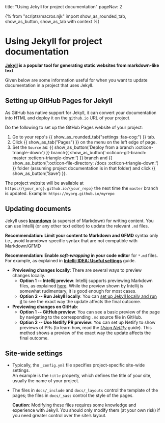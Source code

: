 <frontmatter>
  title: "Using Jekyll for project documentation"
  pageNav: 2
</frontmatter>

{% from "scripts/macros.njk" import show_as_rounded_tab, show_as_button, show_as_tab with context %}

# Using Jekyll for project documentation

<div class="lead">

**[Jekyll](https://jekyllrb.com/) is a popular tool for generating static websites from markdown-like text**.
</div>

Given below are some information useful for when you want to update documentation in a project that uses Jekyll.

<!-- ==================================================================================================== -->

## Setting up GitHub Pages for Jekyll

As GitHub has native support for Jekyll, it can convert your documentation into HTML and deploy it on the `github.io` URL of your project.

Do the following to set up the GitHub Pages website of your project:
1. Go to your repo's {{ show_as_rounded_tab("settings :fas-cog:") }} tab.
1. Click {{ show_as_tab("Pages") }} on the menu on the left edge of page.
1. Set the `Source` as: {{ show_as_button('Deploy from a branch :octicon-triangle-down:') }} branch{{ show_as_button(':octicon-git-branch: master :octicon-triangle-down:') }} branch and {{ show_as_button(':octicon-file-directory: /docs :octicon-triangle-down:') }} folder (assuming project documentation is in that folder) and click {{ show_as_button('Save') }}.

The project website will be available at `https://{your_org}.github.io/{your_repo}` the next time the `master` branch is updated. Example: `https://myorg.github.io/myrepo`

<!-- ==================================================================================================== -->

## Updating documents

Jekyll uses [**kramdown**](https://kramdown.gettalong.org/syntax.html) (a superset of Markdown) for writing content. You can use Intellij (or any other text editor) to update the relevant `.md` files.

<box type="tip" seamless>

**Recommendation: Limit your content to Markdown and GFMD** syntax only i.e., avoid kramdown-specific syntax that are not compatible with Markdown/GFMD
</box>
<box type="tip" seamless>

**Recommendation: Enable _soft-wrapping_ in your code editor** for `*.md` files. For example, as explained in [**Intellij IDEA: Useful settings**](intellijUsefulSettings.html#enabling-soft-wrapping) guide.
</box>

* **Previewing changes locally**: There are several ways to preview changes locally.
  * **Option 1 -- Intellij preview**: Intellij supports previewing Markdown files, as explained [here](https://www.jetbrains.com/help/idea/markdown.html). While the preview shown by Intellij is somewhat rudimentary, it is good enough for most cases.
  * **Option 2 -- Run Jekyll locally**: You can [set up Jekyll locally and run it](https://help.github.com/en/github/working-with-github-pages/testing-your-github-pages-site-locally-with-jekyll) to see the exact way the update affects the final outcome.
* **Previewing changes on GitHub**:
  * **Option 1 -- GitHub preview**: You can see a basic preview of the page by navigating to the corresponding `.md` source file in GitHub.
  * **Option 2 -- Use Netlify PR preview**: You can set up Netlify to show previews of PRs (to learn how, read the [_Using Netlify_](netlify.html) guide). This method shows a preview of the exact way the update affects the final outcome.

<!-- ==================================================================================================== -->

## Site-wide settings

* Typically, the `_config.yml` file specifies project-specific site-wide settings.<br>
  An example is the `title` property, which defines the title of your site, usually the name of your project.

* The files in `docs/_include` and `docs/_layouts` control the template of the pages; the files in `docs/_sass` control the style of the pages.

  <box type="warning" seamless>

  **Caution**: Modifying these files requires some knowledge and experience with Jekyll. You should only modify them (at your own risk) if you need greater control over the site’s layout.
  </box>
